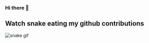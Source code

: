 ### Hi there 👋

<!--
**zahridd1n/zahridd1n** is a ✨ _special_ ✨ repository because its `README.md` (this file) appears on your GitHub profile.
Hello there! i am a python backend developer

- 🌱 I’m currently learning Django
- ⚡ Technolgy:♦🐍Python, C++, Html, CSS, PostgreSQL
  
-->
## Watch snake eating my  github contributions
![snake gif](https://github.com/zahridd1n/zahridd1n/blob/output/github-contribution-grid-snake.gif)
